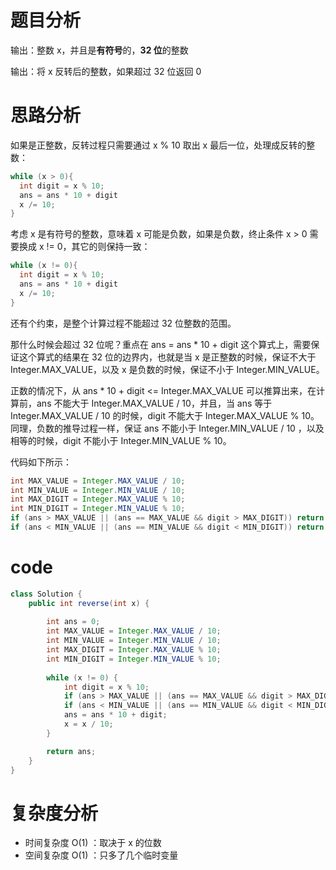 # 题目分析

输出：整数 x，并且是**有符号**的，**32 位**的整数

输出：将 x 反转后的整数，如果超过 32 位返回 0

# 思路分析

如果是正整数，反转过程只需要通过 x % 10 取出 x 最后一位，处理成反转的整数：

```java
while (x > 0){
  int digit = x % 10;
  ans = ans * 10 + digit
  x /= 10;
}
```

考虑 x 是有符号的整数，意味着 x 可能是负数，如果是负数，终止条件 x > 0 需要换成 x != 0，其它的则保持一致：

```java
while (x != 0){
  int digit = x % 10;
  ans = ans * 10 + digit
  x /= 10;
}
```

还有个约束，是整个计算过程不能超过 32 位整数的范围。

那什么时候会超过 32 位呢？重点在   ans = ans * 10 + digit 这个算式上，需要保证这个算式的结果在 32 位的边界内，也就是当 x 是正整数的时候，保证不大于  Integer.MAX_VALUE，以及 x 是负数的时候，保证不小于 Integer.MIN_VALUE。

正数的情况下，从  ans * 10 + digit <= Integer.MAX_VALUE 可以推算出来，在计算前，ans 不能大于 Integer.MAX_VALUE / 10，并且，当 ans 等于 Integer.MAX_VALUE / 10 的时候，digit 不能大于 Integer.MAX_VALUE % 10。同理，负数的推导过程一样，保证 ans 不能小于 Integer.MIN_VALUE / 10 ，以及相等的时候，digit 不能小于  Integer.MIN_VALUE % 10。

代码如下所示：

```java
int MAX_VALUE = Integer.MAX_VALUE / 10;
int MIN_VALUE = Integer.MIN_VALUE / 10; 
int MAX_DIGIT = Integer.MAX_VALUE % 10;
int MIN_DIGIT = Integer.MIN_VALUE % 10; 
if (ans > MAX_VALUE || (ans == MAX_VALUE && digit > MAX_DIGIT)) return 0;
if (ans < MIN_VALUE || (ans == MIN_VALUE && digit < MIN_DIGIT)) return 0;
```

# code

```java
class Solution {
    public int reverse(int x) {
        
        int ans = 0;
        int MAX_VALUE = Integer.MAX_VALUE / 10;
        int MIN_VALUE = Integer.MIN_VALUE / 10; 
        int MAX_DIGIT = Integer.MAX_VALUE % 10;
        int MIN_DIGIT = Integer.MIN_VALUE % 10; 
        
        while (x != 0) {
            int digit = x % 10;
            if (ans > MAX_VALUE || (ans == MAX_VALUE && digit > MAX_DIGIT)) return 0;
            if (ans < MIN_VALUE || (ans == MIN_VALUE && digit < MIN_DIGIT)) return 0;
            ans = ans * 10 + digit;
            x = x / 10;
        }

        return ans;
    }
}
```

# 复杂度分析

- 时间复杂度 O(1) ：取决于 x 的位数
- 空间复杂度 O(1) ：只多了几个临时变量
